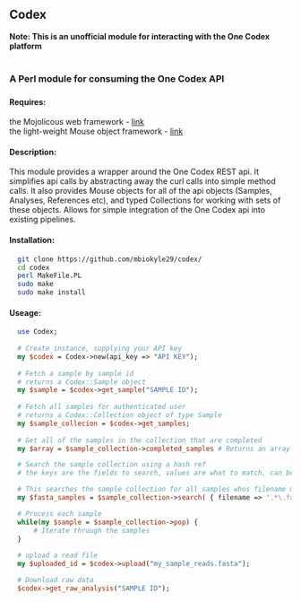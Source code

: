 Codex
--------------------------------------------
<strong> Note: This is an unofficial module for interacting with the One Codex platform </strong><br><br>

<h3>A Perl module for consuming the One Codex API<h3>

<h4>Requires:</h4>
the Mojolicous web framework - <a href="http://mojolicio.us/">link</a><br>
the light-weight Mouse object framework  - <a href="http://search.cpan.org/~gfuji/Mouse-2.4.1/lib/Mouse.pm">link</a><br>

<h4>Description:</h4>
This module provides a wrapper around the One Codex REST api. It simplifies api calls by abstracting away the curl calls into simple method calls. It also provides Mouse objects for all of the api objects (Samples, Analyses, References etc), and typed Collections for working with sets of these objects. Allows for simple integration of the One Codex api into existing pipelines.

<h4>Installation:</h4>

```bash
  git clone https://github.com/mbiokyle29/codex/
  cd codex
  perl MakeFile.PL
  sudo make
  sudo make install
```

<h4>Useage:</h4>

```perl
  use Codex;
  
  # Create instance, supplying your API key
  my $codex = Codex->new(api_key => "API KEY");
  
  # Fetch a sample by sample id
  # returns a Codex::Sample object
  my $sample = $codex->get_sample("SAMPLE ID");
  
  # Fetch all samples for authenticated user
  # returns a Codex::Collection object of type Sample
  my $sample_collecion = $codex->get_samples;
  
  # Get all of the samples in the collection that are completed
  my $array = $sample_collection->completed_samples # Returns an array of samples

  # Search the sample collection using a hash ref
  # the keys are the fields to search, values are what to match, can be regex

  # This searches the sample collection for all samples whos filename matches the regex
  my $fasta_samples = $sample_collection->search( { filename => '.*\.fasta$' } );

  # Process each sample
  while(my $sample = $sample_collection->pop) {
      # Iterate through the samples
  }
  
  # upload a read file
  my $uploaded_id = $codex->upload("my_sample_reads.fasta");

  # Download raw data
  $codex->get_raw_analysis("SAMPLE ID");
```


